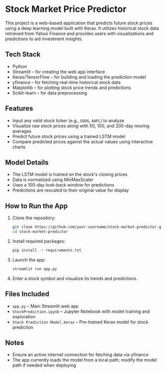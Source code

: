 
# Stock Market Price Predictor

This project is a web-based application that predicts future stock prices using a deep learning model built with Keras. It utilizes historical stock data retrieved from Yahoo Finance and provides users with visualizations and predictions to aid investment insights.

## Tech Stack

- Python  
- Streamlit – for creating the web app interface  
- Keras/TensorFlow – for building and loading the prediction model  
- yfinance – for fetching real-time historical stock data  
- Matplotlib – for plotting stock price trends and predictions  
- Scikit-learn – for data preprocessing  

## Features

- Input any valid stock ticker (e.g., `GOOG`, `AAPL`) to analyze  
- Visualize raw stock prices along with 50, 100, and 200-day moving averages  
- Predict future stock prices using a trained LSTM model  
- Compare predicted prices against the actual values using interactive charts  

## Model Details

- The LSTM model is trained on the stock's closing prices  
- Data is normalized using MinMaxScaler  
- Uses a 100-day look-back window for predictions  
- Predictions are rescaled to their original value for display  

## How to Run the App

1. Clone the repository:  
   ```bash
   git clone https://github.com/your-username/stock-market-predictor.git  
   cd stock-market-predictor  
   ```

2. Install required packages:  
   ```bash
   pip install -r requirements.txt  
   ```

3. Launch the app:  
   ```bash
   streamlit run app.py  
   ```

4. Enter a stock symbol and visualize its trends and predictions.

## Files Included

- `app.py` – Main Streamlit web app  
- `StockPrediction.ipynb` – Jupyter Notebook with model training and exploration  
- `Stock Prediction Model.keras` – Pre-trained Keras model for stock prediction  

## Notes

- Ensure an active internet connection for fetching data via yfinance  
- The app currently loads the model from a local path; modify the model path if needed when deploying  

